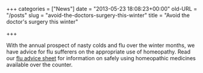+++
categories = ["News"]
date = "2013-05-23 18:08:23+00:00"
old-URL = "/posts"
slug = "avoid-the-doctors-surgery-this-winter"
title = "Avoid the doctor's surgery this winter"

+++

With the annual prospect of nasty colds and flu over the winter months, we have advice for flu sufferers on the appropriate use of homeopathy. Read our [flu advice sheet](http://localhost/export/sites/bha_site/how_we_can_help/advice_sheets/Flu_advice_sheet.pdf) for information on safely using homeopathic medicines available over the counter.

